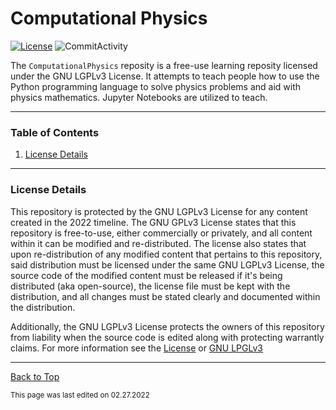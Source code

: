 # Computational Physics

[![License](https://img.shields.io/github/license/RandomKiddo/ComputationalPhysics)](https://www.gnu.org/licenses/lgpl-3.0.en.html)
![CommitActivity](https://img.shields.io/github/commit-activity/w/RandomKiddo/ComputationalPhysics)

The `ComputationalPhysics` reposity is a free-use learning reposity licensed under the GNU LGPLv3 License. It attempts to teach people how to use the Python programming language to solve physics problems and aid with physics mathematics. Jupyter Notebooks are utilized to teach.

___

### Table of Contents

1. [License Details](#license-details)

___

### License Details

This repository is protected by the GNU LGPLv3 License for any content created in the 2022 timeline. The GNU GPLv3 License states that this repository is free-to-use, either commercially or privately, and all content within it can be modified and re-distributed. The license also states that upon re-distribution of any modified content that pertains to this repository, said distribution must be licensed under the same GNU LGPLv3 License, the source code of the modified content must be released if it's being distributed (aka open-source), the license file must be kept with the distribution, and all changes must be stated clearly and documented within the distribution.

Additionally, the GNU LGPLv3 License protects the owners of this repository from liability when the source code is edited along with protecting warrantly claims. For more information see the [License](https://github.com/RandomKiddo/ComputationalPhysics/blob/master/LICENSE) or [GNU LPGLv3](https://www.gnu.org/licenses/lgpl-3.0.en.html)

___

[Back to Top](#computational-physics)

<sub>This page was last edited on 02.27.2022</sub>